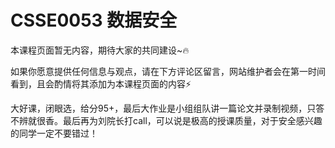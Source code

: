 # CSSE0053 数据安全

本课程页面暂无内容，期待大家的共同建设\~🔥

如果你愿意提供任何信息与观点，请在下方评论区留言，网站维护者会在第一时间看到，且会酌情将其添加为本课程页面的内容⚡️

大好课，闭眼选，给分95+，最后大作业是小组组队讲一篇论文并录制视频，只答不辨就很香。最后再为刘院长打call，可以说是极高的授课质量，对于安全感兴趣的同学一定不要错过！
